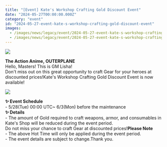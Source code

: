 ```yaml
---
title: "[Event] Kate's Workshop Crafting Gold Discount Event"
date: "2024-05-27T00:00:00.000Z"
category: "event"
id: "2024-05-27-event-kate-s-workshop-crafting-gold-discount-event"
images:
  - /images/news/legacy/event/2024-05-27-event-kate-s-workshop-crafting-gold-discount-event/349332a5293c43db99d10f0eb42edfad.webp
  - /images/news/legacy/event/2024-05-27-event-kate-s-workshop-crafting-gold-discount-event/283e87a9935245558246f7157757f8be_002.webp
---
```


![](/images/news/legacy/event/2024-05-27-event-kate-s-workshop-crafting-gold-discount-event/349332a5293c43db99d10f0eb42edfad.webp)  

**The Action Anime, OUTERPLANE**  
Hello, Masters! This is GM Lisha!  
Don't miss out on this great opportunity to craft Gear for your heroes at discounted prices!Kate's Workshop Crafting Gold Discount Event is now available!

![](/images/news/legacy/event/2024-05-27-event-kate-s-workshop-crafting-gold-discount-event/283e87a9935245558246f7157757f8be_002.webp)  
  

**✨ Event Schedule**  
\- 5/28(Tue) 00:00 UTC~ 6/3(Mon) before the maintenance  
**✨ Details**  
\- The amount of Gold required to craft weapons, armor, and consumables in Kate's Shop will be reduced during the event period.  
Do not miss your chance to craft Gear at discounted prices!**Please Note**  
\- The above Hot Time will only be applied during the event period.  
\- The event details are subject to change.Thank you.
